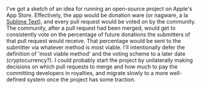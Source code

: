 I've got a sketch of an idea for running an open-source project on Apple's App Store. Effectively, the app would be donation ware (or nagware, a la [Sublime Text](http://www.sublimetext.com)), and every pull request would be voted on by the community. The community, after a pull request had been merged, would get to consistently vote on the percentage of future donations the submitters of that pull request would receive. That percentage would be sent to the submitter via whatever method is most viable. I'll intentionally defer the definition of 'most viable method' and the voting scheme to a later date (cryptocurrency?). I could probably start the project by unilaterally making decisions on which pull requests to merge and how much to pay the committing developers in royalties, and migrate slowly to a more well-defined system once the project has some traction. 